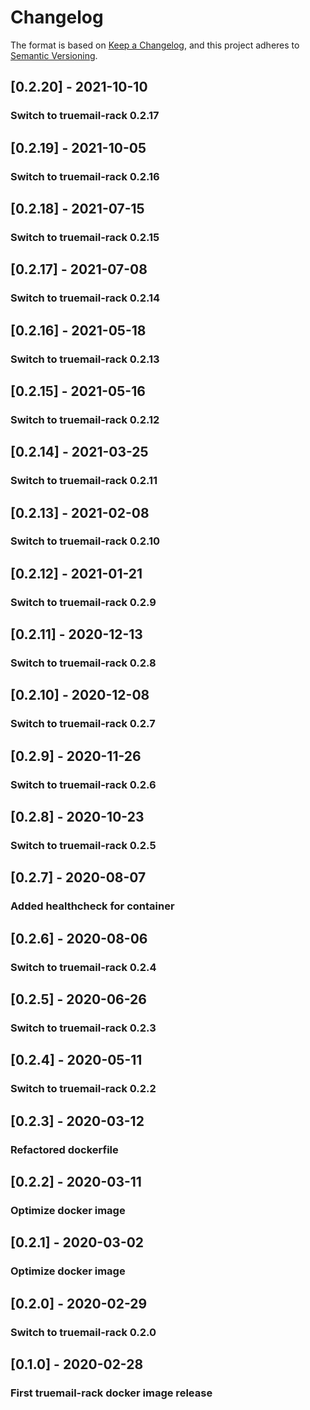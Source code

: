 # Changelog

The format is based on [Keep a Changelog](https://keepachangelog.com/en/1.0.0/), and this project adheres to [Semantic Versioning](https://semver.org/spec/v2.0.0.html).

## [0.2.20] - 2021-10-10

### Switch to truemail-rack 0.2.17

## [0.2.19] - 2021-10-05

### Switch to truemail-rack 0.2.16

## [0.2.18] - 2021-07-15

### Switch to truemail-rack 0.2.15

## [0.2.17] - 2021-07-08

### Switch to truemail-rack 0.2.14

## [0.2.16] - 2021-05-18

### Switch to truemail-rack 0.2.13

## [0.2.15] - 2021-05-16

### Switch to truemail-rack 0.2.12

## [0.2.14] - 2021-03-25

### Switch to truemail-rack 0.2.11

## [0.2.13] - 2021-02-08

### Switch to truemail-rack 0.2.10

## [0.2.12] - 2021-01-21

### Switch to truemail-rack 0.2.9

## [0.2.11] - 2020-12-13

### Switch to truemail-rack 0.2.8

## [0.2.10] - 2020-12-08

### Switch to truemail-rack 0.2.7

## [0.2.9] - 2020-11-26

### Switch to truemail-rack 0.2.6

## [0.2.8] - 2020-10-23

### Switch to truemail-rack 0.2.5

## [0.2.7] - 2020-08-07

### Added healthcheck for container

## [0.2.6] - 2020-08-06

### Switch to truemail-rack 0.2.4

## [0.2.5] - 2020-06-26

### Switch to truemail-rack 0.2.3

## [0.2.4] - 2020-05-11

### Switch to truemail-rack 0.2.2

## [0.2.3] - 2020-03-12

### Refactored dockerfile

## [0.2.2] - 2020-03-11

### Optimize docker image

## [0.2.1] - 2020-03-02

### Optimize docker image

## [0.2.0] - 2020-02-29

### Switch to truemail-rack 0.2.0

## [0.1.0] - 2020-02-28

### First truemail-rack docker image release

